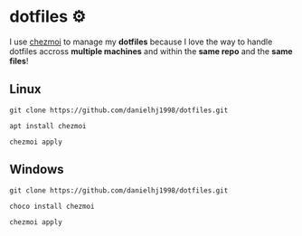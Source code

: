 # dotfiles ⚙️
I use [chezmoi](https://github.com/twpayne/chezmoi) to manage my **dotfiles** because I love the way to handle dotfiles accross **multiple machines** and within the **same repo** and the **same files**!

## Linux
```
git clone https://github.com/danielhj1998/dotfiles.git

apt install chezmoi

chezmoi apply
```

## Windows
```
git clone https://github.com/danielhj1998/dotfiles.git

choco install chezmoi

chezmoi apply
```
